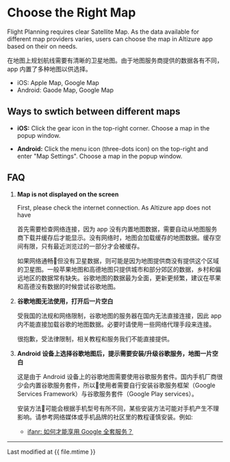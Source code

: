 # Choose the Right Map

Flight Planning requires clear Satellite Map. As the data available for different map providers varies, users can choose the map in Altizure app based on their on needs.

在地图上规划航线需要有清晰的卫星地图。由于地图服务商提供的数据各有不同，app 内置了多种地图以供选择。

* iOS: Apple Map, Google Map
* Android: Gaode Map, Google Map

## Ways to swtich between different maps

* **iOS:** Click the gear icon in the top-right corner. Choose a map in the popup window.

* **Android:** Click the menu icon (three-dots icon) on the top-right and enter "Map Settings". Choose a map in the popup window.

## FAQ

1. **Map is not displayed on the screen**

    First, please check the internet connection. As Altizure app does not have 
    
    首先需要检查网络连接，因为 app 没有内置地图数据，需要自动从地图服务商下载并缓存后才能显示。没有网络时，地图会加载缓存的地图数据。缓存空间有限，只有最近浏览过的一部分才会被缓存。

    如果网络通畅但没有卫星数据，则可能是因为地图提供商没有提供这个区域的卫星图。一般苹果地图和高德地图只提供城市和部分郊区的数据，乡村和偏远地区的数据常有缺失。谷歌地图的数据最为全面，更新更频繁，建议在苹果和高德没有数据的时候尝试谷歌地图。

2. **谷歌地图无法使用，打开后一片空白**

    受我国的法规和网络限制，谷歌地图的服务器在国内无法直接连接，因此 app 内不能直接加载谷歌的地图数据。必要时请使用一些网络代理手段来连接。

    很抱歉，受法律限制，相关教程和服务我们不能直接提供。

3. **Android 设备上选择谷歌地图后，提示需要安装/升级谷歌服务，地图一片空白**

    这是由于 Android 设备上的谷歌地图需要使用谷歌服务套件。国内手机厂商很少会内置谷歌服务套件，所以使用者需要自行安装谷歌服务框架（Google Services Framework）与谷歌服务套件（Google Play services）。

    安装方法可能会根据手机型号有所不同，某些安装方法可能对手机产生不理影响。请参考网络媒体或手机品牌的社区里的教程谨慎安装。例如:

    * [ifanr: 如何才能享用 Google 全套服务？](http://www.ifanr.com/app/693456)

---

Last modified at {{ file.mtime }}